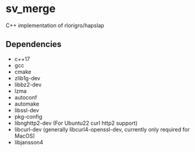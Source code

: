 # sv_merge
C++ implementation of rlorigro/hapslap


## Dependencies

- c++17
- gcc
- cmake
- zlib1g-dev
- libbz2-dev
- lzma
- autoconf
- automake
- libssl-dev
- pkg-config
- libnghttp2-dev (For Ubuntu22 curl http2 support)
- libcurl-dev (generally libcurl4-openssl-dev, currently only required for MacOS)
- libjansson4

<!-- REMOVED BECAUSE GRAPHALIGNER API IS BAD
### GraphAligner

- protobuf-compiler
- libsparsehash-dev
- libsdsl-dev
- jemalloc (source installation required on Ubuntu 22.04)

```
cd ~/software/
git clone https://github.com/jemalloc/jemalloc.git
cd jemalloc/
./autogen.sh
make -j [n_threads]
sudo make install
```
-->
